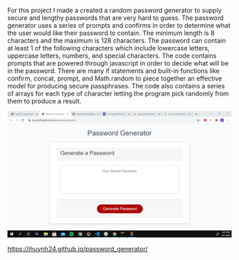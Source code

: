 For this project I made a created a random password generator to supply secure and lengthy passwords that are very hard to guess. The password generator uses a series of prompts and confirms in order to determine what the user would like their password to contain. The minimum length is 8 characters and the maximum is 128 characters. The password can contain at least 1 of the following characters which include lowercase letters, uppercase letters, numbers, and special characters. The code contains prompts that are powered through javascript in order to decide what will be in the password. There are many if statements and built-in functions like confirm, concat, prompt, and Math.random to piece together an effective model for producing secure passphrases. The code also contains a series of arrays for each type of character letting the program pick randomly from them to produce a result. 

![screenshot](https://github.com/jhuynh24/password_generator/blob/master/assets/screenshot.PNG)

https://jhuynh24.github.io/password_generator/